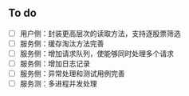 ## To do
- [ ] 用户侧：封装更高层次的读取方法，支持逐股票筛选
- [ ] 服务侧：缓存淘汰方法完善
- [ ] 服务侧：增加请求队列，使能够同时处理多个请求
- [ ] 服务侧：增加日志记录
- [ ] 服务侧：异常处理和测试用例完善
- [ ] 服务测：多进程并发处理